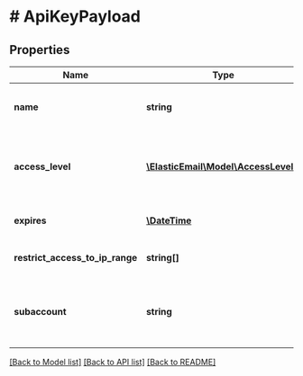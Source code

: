 # # ApiKeyPayload

## Properties

Name | Type | Description | Notes
------------ | ------------- | ------------- | -------------
**name** | **string** | Name of the ApiKey for ease of reference. |
**access_level** | [**\ElasticEmail\Model\AccessLevel[]**](AccessLevel.md) | Access level or permission to be assigned to this ApiKey. |
**expires** | [**\DateTime**](\DateTime.md) | Date this ApiKey expires. | [optional]
**restrict_access_to_ip_range** | **string[]** | Which IPs can use this ApiKey | [optional]
**subaccount** | **string** | Email of the subaccount for which this ApiKey should be created | [optional]

[[Back to Model list]](../../README.md#models) [[Back to API list]](../../README.md#endpoints) [[Back to README]](../../README.md)
